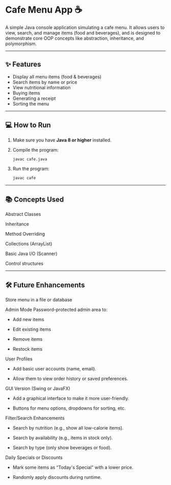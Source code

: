 # Cafe Menu App ☕️

A simple Java console application simulating a cafe menu. It allows users to view, search, and manage items (food and beverages), and is designed to demonstrate core OOP concepts like abstraction, inheritance, and polymorphism.

---

## ✨ Features

- Display all menu items (food & beverages)
- Search items by name or price
- View nutritional information
- Buying items
- Generating a receipt
- Sorting the menu

---

## 💻 How to Run

1. Make sure you have **Java 8 or higher** installed.
2. Compile the program:

   ```bash
   javac cafe.java
3. Run the program:
   ```bash
   javac cafe

---

## 📚 Concepts Used
Abstract Classes

Inheritance

Method Overriding

Collections (ArrayList)

Basic Java I/O (Scanner)

Control structures

--- 

## 🛠 Future Enhancements

Store menu in a file or database

Admin Mode
Password-protected admin area to:

- Add new items

- Edit existing items

- Remove items

- Restock items

User Profiles
- Add basic user accounts (name, email).

- Allow them to view order history or saved preferences.

GUI Version (Swing or JavaFX)
- Add a graphical interface to make it more user-friendly.

- Buttons for menu options, dropdowns for sorting, etc.

Filter/Search Enhancements
- Search by nutrition (e.g., show all low-calorie items).

- Search by availability (e.g., items in stock only).

- Search by type (only show beverages or food).

Daily Specials or Discounts
- Mark some items as “Today's Special” with a lower price.

- Randomly apply discounts during runtime.

